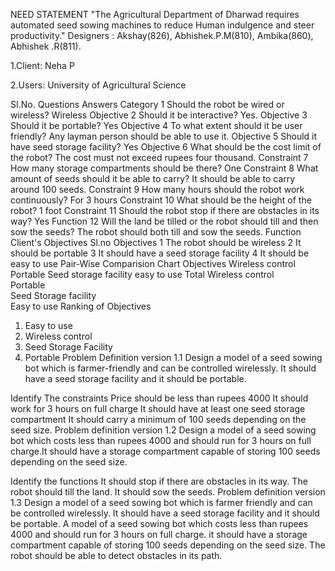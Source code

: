 NEED STATEMENT
"The Agricultural Department of Dharwad requires automated seed sowing machines to reduce Human indulgence and steer productivity."
Designers : Akshay(826), Abhishek.P.M(810), Ambika(860), Abhishek .R(811).

1.Client: Neha P

2.Users: University of Agricultural Science

SI.No.	Questions	Answers	Category
1	Should the robot be wired or wireless?	Wireless	Objective
2	Should it be interactive?	Yes.	Objective
3	Should it be portable?	Yes	Objective
4	To what extent should it be user friendly?	Any layman person should be able to use it.	Objective
5	Should it have seed storage facility?	Yes	Objective
6	What should be the cost limit of the robot?	The cost must not exceed rupees four thousand.	Constraint
7	How many storage compartments should be there?	One	Constraint
8	What amount of seeds should it be able to carry?	It should be able to carry around 100 seeds.	Constraint
9	How many hours should the robot work continuously?	For 3 hours	Constraint
10	What should be the height of the robot?	1 foot	Constraint
11	Should the robot stop if there are obstacles in its way?	Yes	Function
12	Will the land be tilled or the robot should till and then sow the seeds?	The robot should both till and sow the seeds.	Function
Client's Objectives
Sl.no	Objectives
1	The robot should be wireless
2	It should be portable
3	It should have a seed storage facility
4	It should be easy to use
Pair-Wise Comparision Chart
Objectives	Wireless control	Portable	Seed storage facility	easy to use	Total
Wireless control	
Portable	
Seed Storage facility	
Easy to use	
Ranking of Objectives
1) Easy to use
2) Wireless control
3) Seed Storage Facility
4) Portable
Problem Definition version 1.1
Design a model of a seed sowing bot which is farmer-friendly and can be controlled wirelessly. It should have a seed storage facility and it should be portable.

Identify The constraints
Price should be less than rupees 4000
It should work for 3 hours on full charge
It should have at least one seed storage compartment
It should carry a minimum of 100 seeds depending on the seed size.
Problem definition version 1.2
Design a model of a seed sowing bot which costs less than rupees 4000 and should run for 3 hours on full charge.It should have a storage compartment capable of storing 100 seeds depending on the seed size.

Identify the functions
It should stop if there are obstacles in its way.
The robot should till the land.
It should sow the seeds.
Problem definition version 1.3
Design a model of a seed sowing bot which is farmer friendly and can be controlled wirelessly. It should have a seed storage facility and it should be portable. A model of a seed sowing bot which costs less than rupees 4000 and should run for 3 hours on full charge. it should have a storage compartment capable of storing 100 seeds depending on the seed size. The robot should be able to detect obstacles in its path.
